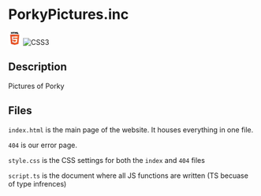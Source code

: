 # PorkyPictures.inc
<img alt="HTML5" width="26px" src="https://raw.githubusercontent.com/github/explore/80688e429a7d4ef2fca1e82350fe8e3517d3494d/topics/html/html.png" />
<img alt="CSS3" width="26px" src="https://1000marcas.net/wp-content/uploads/2021/02/CSS-Logo-1536x870.png" />

## Description

Pictures of Porky

## Files


`index.html` is the main page of the website. It houses everything in one file. 

`404` is our error page.
 
`style.css` is the CSS settings for both the `index` and `404` files

`script.ts` is the document where all JS functions are written (TS becuase of type infrences)


 
